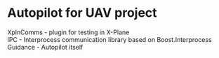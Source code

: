 Autopilot for UAV project
===
XplnComms - plugin for testing in X-Plane  
IPC - Interprocess communication library based on Boost.Interprocess  
Guidance - Autopilot itself
